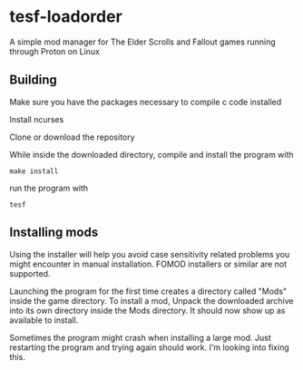 # tesf-loadorder
A simple mod manager for The Elder Scrolls and Fallout games running through Proton on Linux

## Building

Make sure you have the packages necessary to compile c code installed

Install ncurses

Clone or download the repository

While inside the downloaded directory, compile and install the program with
```
make install
```

run the program with
```
tesf
```


## Installing mods

Using the installer will help you avoid case sensitivity related problems you might encounter in manual installation. FOMOD installers or similar are not supported.

Launching the program for the first time creates a directory called "Mods" inside the game directory. To install a mod, Unpack the downloaded archive into its own directory inside the Mods directory. It should now show up as available to install. 

Sometimes the program might crash when installing a large mod. Just restarting the program and trying again should work. I'm looking into fixing this.
